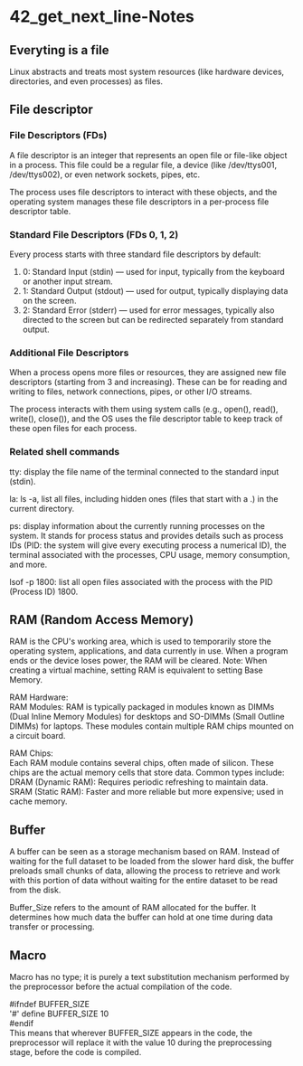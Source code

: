 # 42_get_next_line-Notes

## Everyting is a file
Linux abstracts and treats most system resources (like hardware devices, directories, and even processes) as files.<br>

## File descriptor
### File Descriptors (FDs)
A file descriptor is an integer that represents an open file or file-like object in a process. This file could be a regular file, a device (like /dev/ttys001, /dev/ttys002), or even network sockets, pipes, etc.<br>

The process uses file descriptors to interact with these objects, and the operating system manages these file descriptors in a per-process file descriptor table.<br>
### Standard File Descriptors (FDs 0, 1, 2)
Every process starts with three standard file descriptors by default:
1. 0: Standard Input (stdin) — used for input, typically from the keyboard or another input stream.
2. 1: Standard Output (stdout) — used for output, typically displaying data on the screen.
3. 2: Standard Error (stderr) — used for error messages, typically also directed to the screen but can be redirected separately from standard output.
### Additional File Descriptors
When a process opens more files or resources, they are assigned new file descriptors (starting from 3 and increasing). These can be for reading and writing to files, network connections, pipes, or other I/O streams.<br>

The process interacts with them using system calls (e.g., open(), read(), write(), close()), and the OS uses the file descriptor table to keep track of these open files for each process.<br>
### Related shell commands
tty: display the file name of the terminal connected to the standard input (stdin).<br>

la: ls -a, list all files, including hidden ones (files that start with a .) in the current directory.<br>

ps: display information about the currently running processes on the system. It stands for process status and provides details such as process IDs (PID: the system will give every executing process a numerical ID), the terminal associated with the processes, CPU usage, memory consumption, and more.<br>

lsof -p 1800: list all open files associated with the process with the PID (Process ID) 1800.<br>

## RAM (Random Access Memory)
RAM is the CPU's working area, which is used to temporarily store the operating system, applications, and data currently in use. When a program ends or the device loses power, the RAM will be cleared. Note: When creating a virtual machine, setting RAM is equivalent to setting Base Memory.<br>

RAM Hardware:<br>
RAM Modules: RAM is typically packaged in modules known as DIMMs (Dual Inline Memory Modules) for desktops and SO-DIMMs (Small Outline DIMMs) for laptops. These modules contain multiple RAM chips mounted on a circuit board.<br>

RAM Chips:<br>
Each RAM module contains several chips, often made of silicon. These chips are the actual memory cells that store data. Common types include:<br>
DRAM (Dynamic RAM): Requires periodic refreshing to maintain data.<br>
SRAM (Static RAM): Faster and more reliable but more expensive; used in cache memory.<br>

## Buffer
A buffer can be seen as a storage mechanism based on RAM. Instead of waiting for the full dataset to be loaded from the slower hard disk, the buffer preloads small chunks of data, allowing the process to retrieve and work with this portion of data without waiting for the entire dataset to be read from the disk.<br>

Buffer_Size refers to the amount of RAM allocated for the buffer. It determines how much data the buffer can hold at one time during data transfer or processing.<br>

## Macro
Macro has no type; it is purely a text substitution mechanism performed by the preprocessor before the actual compilation of the code.<br>

#ifndef BUFFER_SIZE<br>
'#'  define BUFFER_SIZE 10<br>
#endif<br>
This means that wherever BUFFER_SIZE appears in the code, the preprocessor will replace it with the value 10 during the preprocessing stage, before the code is compiled.<br>
